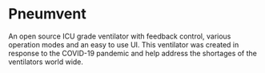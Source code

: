 # Pneumvent
  An open source ICU grade ventilator with feedback control, various operation modes and an easy to use UI. This ventilator was created in response to the COVID-19 pandemic and help address the shortages of the ventilators world wide.